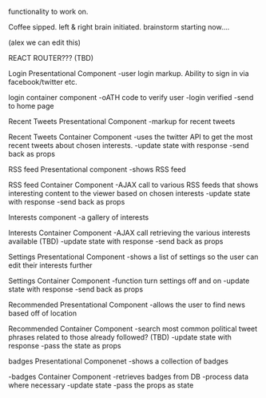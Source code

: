 
functionality to work on.

Coffee sipped.
left & right brain initiated.
brainstorm starting now....

(alex we can edit this)

REACT ROUTER??? (TBD)

Login Presentational Component
-user login markup. Ability to sign in via facebook/twitter etc.

login  container component
-oATH code to verify user
-login verified
-send to home page

Recent Tweets Presentational Component
-markup for recent tweets 

Recent Tweets Container Component
-uses the twitter API to get the most recent tweets about chosen interests.
-update state with response
-send back as props


RSS feed Presentational component
-shows RSS feed

RSS feed Container Component
-AJAX call to various RSS feeds that shows interesting content to the viewer based on chosen interests
-update state with response
-send back as props


Interests component
-a gallery of interests

Interests Container Component
-AJAX call retrieving the various interests available (TBD)
-update state with response
-send back as props

Settings Presentational Component
-shows a list of settings so the user can edit their interests further

Settings Container Component
-function turn settings off and on 
-update state with response
-send back as props

Recommended Presentational Component
-allows the user to find news based off of location

Recommended Container Component
-search most common political tweet phrases related to those already followed? (TBD)
-update state with response
-pass the state as props

badges Presentational Componenet
-shows a collection of badges

-badges Container Component
-retrieves badges from DB
-process data where necessary
-update state
-pass the props as state